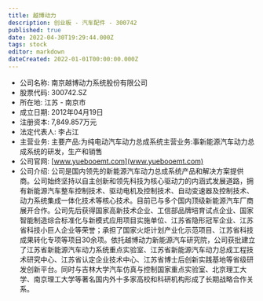 ```yaml
---
title: 越博动力
description: 创业板 - 汽车配件 - 300742
published: true
date: 2022-04-30T19:29:44.000Z
tags: stock
editor: markdown
dateCreated: 2022-01-01T00:00:00.000Z
---
```


- 公司名称: 南京越博动力系统股份有限公司
- 股票代码: 300742.SZ
- 所在地: 江苏 - 南京市
- 成立日期: 2012年04月19日
- 注册资本: 7,849.857万元
- 法定代表人: 李占江
- 主营业务: 主要产品:为纯电动汽车动力总成系统主营业务:事新能源汽车动力总成系统的研发，生产和销售
- 公司官网: [www.yuebooemt.com](www.yuebooemt.com)
- 公司介绍: 公司是国内领先的新能源汽车动力总成系统产品和解决方案提供商。公司始终坚持以自主创新和领先科技为核心驱动力的内涵式发展道路，拥有新能源汽车整车控制技术、驱动电机及控制技术、自动变速器及控制技术、动力系统集成一体化技术等核心技术。目前已与多个国内顶级新能源汽车厂商展开合作。公司先后获得国家高新技术企业、工信部品牌培育试点企业、国家智能制造综合标准化与新模式应用项目实施单位、江苏省隐形冠军企业、江苏省科技小巨人企业等荣誉；承担了国家火炬计划产业化示范项目、江苏省科技成果转化专项等项目30余项。依托越博动力新能源汽车研究院，公司获批建立了江苏省新能源汽车动力系统重点实验室、江苏省新能源汽车动力总成工程技术研究中心、江苏省认定企业技术中心、江苏省博士后创新实践基地等省级研发创新平台。同时与吉林大学汽车仿真与控制国家重点实验室、北京理工大学、南京理工大学等著名国内外十多家高校和科研机构形成了长期战略合作关系。


